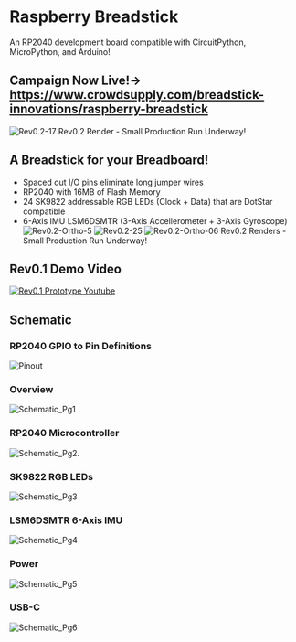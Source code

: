 # Raspberry Breadstick
An RP2040 development board compatible with CircuitPython, MicroPython, and Arduino!
## Campaign Now Live!→ https://www.crowdsupply.com/breadstick-innovations/raspberry-breadstick
![Rev0.2-17](https://github.com/mrangen/Raspberry-Breadstick/blob/main/Images/Renders/Rev0.2-17.jpg)
Rev0.2 Render - Small Production Run Underway!
## A Breadstick for your Breadboard!
- Spaced out I/O pins eliminate long jumper wires
- RP2040 with 16MB of Flash Memory
- 24 SK9822 addressable RGB LEDs (Clock + Data) that are DotStar compatible
- 6-Axis IMU LSM6DSMTR (3-Axis Accellerometer + 3-Axis Gyroscope)
![Rev0.2-Ortho-5](https://github.com/mrangen/Raspberry-Breadstick/blob/main/Images/Renders/Rev0.2-Ortho-05.jpg)
![Rev0.2-25](https://github.com/mrangen/Raspberry-Breadstick/blob/main/Images/Renders/Rev0.2-25.jpg)
![Rev0.2-Ortho-06](https://github.com/mrangen/Raspberry-Breadstick/blob/main/Images/Renders/Rev0.2-Ortho-06.jpg)
Rev0.2 Renders - Small Production Run Underway!
## Rev0.1 Demo Video
[![Rev0.1 Prototype Youtube](https://img.youtube.com/vi/IzdXLQIp9vg/0.jpg)](https://www.youtube.com/watch?v=IzdXLQIp9vg)
## Schematic
### RP2040 GPIO to Pin Definitions
![Pinout](https://github.com/mrangen/Raspberry-Breadstick/blob/main/Images/Schematic/Pinout.jpg)
### Overview
![Schematic_Pg1](https://github.com/mrangen/Raspberry-Breadstick/blob/main/Images/Schematic/Schematic_Pg1.jpg)
### RP2040 Microcontroller
![Schematic_Pg2.](https://github.com/mrangen/Raspberry-Breadstick/blob/main/Images/Schematic/Schematic_Pg2.jpg)
### SK9822 RGB LEDs
![Schematic_Pg3](https://github.com/mrangen/Raspberry-Breadstick/blob/main/Images/Schematic/Schematic_Pg3.jpg)
### LSM6DSMTR 6-Axis IMU
![Schematic_Pg4](https://github.com/mrangen/Raspberry-Breadstick/blob/main/Images/Schematic/Schematic_Pg4.jpg)
### Power
![Schematic_Pg5](https://github.com/mrangen/Raspberry-Breadstick/blob/main/Images/Schematic/Schematic_Pg5.jpg)
### USB-C
![Schematic_Pg6](https://github.com/mrangen/Raspberry-Breadstick/blob/main/Images/Schematic/Schematic_Pg6.jpg)

